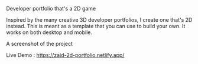 Developer portfolio that's a 2D game

Inspired by the many creative 3D developer portfolios, I create one that's 2D instead. This is meant as a template that you can use to build your own. It works on both desktop and mobile.

A screenshot of the project

Live Demo : https://zaid-2d-portfolio.netlify.app/
